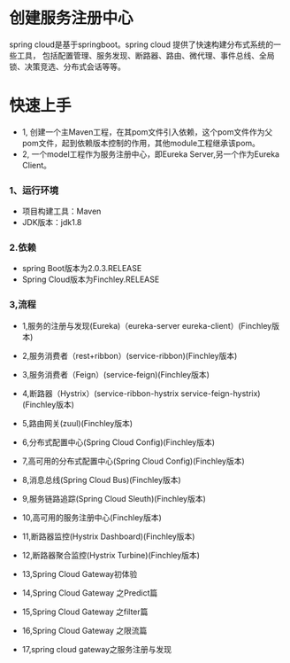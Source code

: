 # 创建服务注册中心
spring cloud是基于springboot。spring cloud 提供了快速构建分布式系统的一些工具，
包括配置管理、服务发现、断路器、路由、微代理、事件总线、全局锁、决策竞选、分布式会话等等。
# 快速上手
* 1, 创建一个主Maven工程，在其pom文件引入依赖，这个pom文件作为父pom文件，起到依赖版本控制的作用，其他module工程继承该pom。
* 2, 一个model工程作为服务注册中心，即Eureka Server,另一个作为Eureka Client。
### 1、运行环境
* 项目构建工具：Maven
* JDK版本：jdk1.8
### 2.依赖
* spring Boot版本为2.0.3.RELEASE
* Spring Cloud版本为Finchley.RELEASE

### 3,流程
* 1,服务的注册与发现(Eureka)（eureka-server   eureka-client）(Finchley版本)

* 2,服务消费者（rest+ribbon）(service-ribbon)(Finchley版本)

* 3,服务消费者（Feign）(service-feign)(Finchley版本)

* 4,断路器（Hystrix）(service-ribbon-hystrix  service-feign-hystrix)(Finchley版本)

* 5,路由网关(zuul)(Finchley版本)

* 6,分布式配置中心(Spring Cloud Config)(Finchley版本)

* 7,高可用的分布式配置中心(Spring Cloud Config)(Finchley版本)

* 8,消息总线(Spring Cloud Bus)(Finchley版本)

* 9,服务链路追踪(Spring Cloud Sleuth)(Finchley版本)

* 10,高可用的服务注册中心(Finchley版本)

* 11,断路器监控(Hystrix Dashboard)(Finchley版本)

* 12,断路器聚合监控(Hystrix Turbine)(Finchley版本)

* 13,Spring Cloud Gateway初体验

* 14,Spring Cloud Gateway 之Predict篇

* 15,Spring Cloud Gateway 之filter篇

* 16,Spring Cloud Gateway 之限流篇

* 17,spring cloud gateway之服务注册与发现